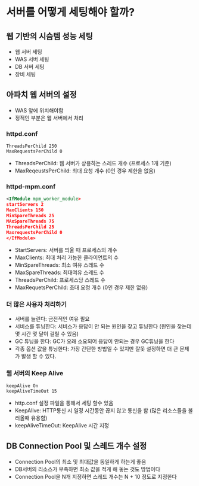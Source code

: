# 서버를 어떻게 세팅해야 할까?

## 웹 기반의 시슴템 성능 세팅
- 웹 서버 세팅
- WAS 서버 세팅
- DB 서버 세팅
- 장비 세팅

## 아파치 웹 서버의 설정
- WAS 앞에 위치해야함
- 정적인 부분은 웹 서버에서 처리
### httpd.conf 
``` properties
ThreadsPerChild 250
MaxRequestsPerChild 0
```
- ThreadsPerChild: 웹 서버가 상용하는 스레드 개수 (프로세스 1개 기준)
- MaxReqeustsPerChild: 최대 요청 개수 (0인 경우 제한을 없음)
### httpd-mpm.conf
``` xml
<IfModule mpm_worker_module>
startServers 2
MaxClients 150
MinSpareThreads 25
MAxSpareThreads 75
ThreadsPerChild 25
MaxrequestsPerChild 0
</IfModule>
```
- StartServers: 서버를 띄울 때 프로세스의 개수
- MaxClients: 최대 처리 가능한 클라이언트의 수
- MinSpareThreads: 최소 여유 스레드 수
- MaxSpareThreads: 최대여유 스레드 수
- ThreadsPerChild: 프로세스당 스레드 수
- MaxRequetsPerChild: 초대 요청 개수 (0인 경우 제한 없음)
### 더 많은 사용자 처리하기
- 서버를 늘린다: 금전적인 여유 필요
- 서비스를 튜닝한다: 서비스가 응답이 안 되는 원인을 찾고 튜닝한다 (원인을 찾는데 몇 시간 몇 달이 걸릴 수 있음)
- GC 튜닝을 한다: GC가 오래 소요되어 응답이 안되는 경우 GC튜닝을 한다
- 각종 옵션 값을 튜닝한다: 가장 간단한 방법일 수 있지만 잘못 설정하면 더 큰 문제가 발생 할 수 있다.
### 웹 서버의 Keep Alive
``` properties
keepAlive On
keepAliveTimeOut 15
```
- http.conf 설정 파일을 통해서 세팅 할수 있음
- KeepAlive: HTTP통신 시 일정 시간동안 끊지 않고 통신을 함 (많은 리소스들을 불러올때 유용함)
- keepAliveTimeOut: KeepAlive 시간 지정

## DB Connection Pool 및 스레드 개수 설정
- Connection Pool의 최소 및 최대값을 동일하게 하는게 좋음
- DB서버의 리소스가 부족하면 최소 값을 적게 해 놓는 것도 방법이다
- Connection Pool을 N개 지정하면 스레드 개수는 N + 10 정도로 지정한다